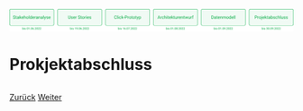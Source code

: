 ![Meilenstein 6: Projektabschluss bis zum 30.09.2022](../assets/progress-06.png)

# Prokjektabschluss

<div style="display: flex; justify-content: space-between;">

[Zurück](../datenmodell)
[Weiter](../ausblick.md)

</div>